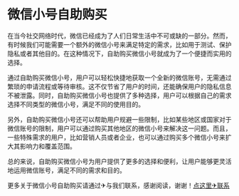 # 微信小号自助购买

在当今社交网络时代，微信已经成为了人们日常生活中不可或缺的一部分。然而，有时候我们可能需要一个额外的微信小号来满足特定的需求，比如用于测试、保护隐私或者其他目的。在这种情况下，自助购买微信小号就成为了一个便捷而实用的选择。

通过自助购买微信小号，用户可以轻松快捷地获取一个全新的微信账号，无需通过繁琐的申请流程或等待审核。这不仅节省了用户的时间，还能确保用户的隐私信息不被泄露。同时，自助购买微信小号也提供了多种选择，用户可以根据自己的需求选择不同类型的微信小号，满足不同的使用目的。

另外，自助购买微信小号还可以帮助用户规避一些限制，比如某些地区或国家对于微信账号的限制，用户可以通过购买其他地区的微信小号来解决这一问题。而且，一些特殊需求的用户，比如营销人员或者企业，也可以通过购买多个微信小号来扩大其影响力和覆盖范围。

总的来说，自助购买微信小号为用户提供了更多的选择和便利，让用户能够更灵活地运用微信账号，满足不同的需求和目的。

更多关于微信小号自助购买请通过✈与我们联系，感谢阅读，谢谢！[点这里✈联系](https://ads.k02.cc)